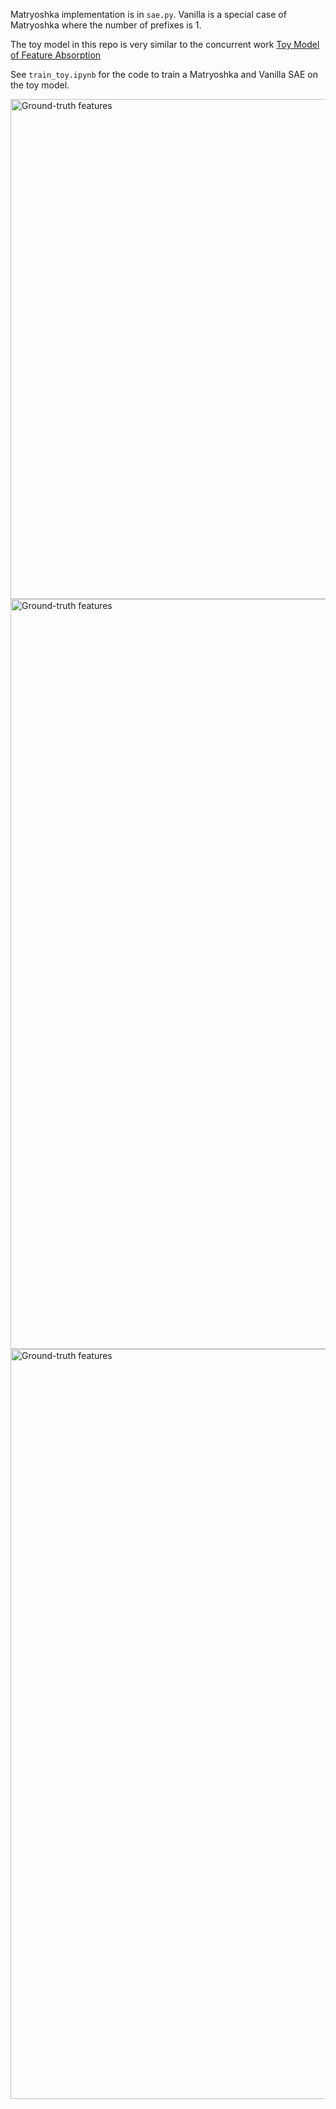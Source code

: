 Matryoshka implementation is in `sae.py`.
Vanilla is a special case of Matryoshka where the number of prefixes is 1.

The toy model in this repo is very similar to the concurrent work [Toy Model of Feature Absorption](https://www.lesswrong.com/posts/kcg58WhRxFA9hv9vN/toy-models-of-feature-absorption-in-saes)

See `train_toy.ipynb` for the code to train a Matryoshka and Vanilla SAE on the toy model.


<img src="https://github.com/noanabeshima/matryoshka-saes/blob/main/figures/ground_truth.png" width="800" alt="Ground-truth features">

<img src="https://github.com/noanabeshima/matryoshka-saes/blob/main/figures/vanilla.png" width="1200" alt="Ground-truth features">
<img src="https://github.com/noanabeshima/matryoshka-saes/blob/main/figures/matryoshka.png" width="1200" alt="Ground-truth features">


